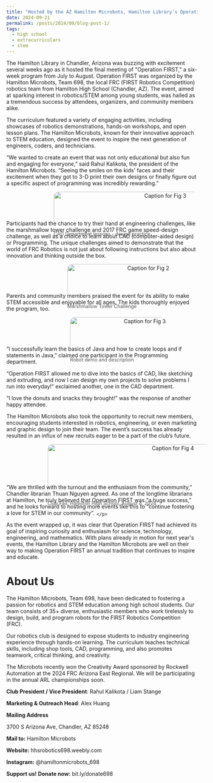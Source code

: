 ```yaml
---
title: "Hosted by the AZ Hamilton Microbots, Hamilton Library's Operation FIRST a HUGE Success"
date: 2024-09-21
permalink: /posts/2024/09/blog-post-1/
tags:
  - high school
  - extracurriculars
  - stem
---
```


The Hamilton Library in Chandler, Arizona was buzzing with excitement several weeks ago as it hosted the final meeting of "Operation FIRST," a six-week program from July to August. Operation FIRST was organized by the Hamilton Microbots, Team 698, the local FRC (FIRST Robotics Competition) robotics team from Hamilton High School (Chandler, AZ). The event, aimed at sparking interest in robotics/STEM among young students, was hailed as a tremendous success by attendees, organizers, and community members alike.

The curriculum featured a variety of engaging activities, including showcases of robotics demonstrations, hands-on workshops, and open lesson plans. The Hamilton Microbots, known for their innovative approach to STEM education, designed the event to inspire the next generation of engineers, coders, and technicians.

“We wanted to create an event that was not only educational but also fun and engaging for everyone,” said Rahul Kalikota, the president of the Hamilton Microbots. “Seeing the smiles on the kids' faces and their excitement when they got to 3-D print their own designs or finally figure out a specific aspect of programming was incredibly rewarding.”
<div style="display: flex; justify-content: center; flex-wrap: wrap;">
  <div style="text-align: center; max-width: 600px;">
    <img src="/images/posts/2024-09-21-blog-post-1/pic1.png" 
         alt="Caption for Fig 3" 
         style="max-width: 600px; border-radius: 14px; height: auto; width: 150%">
    <p style="font-size: 0.9em; color: #555;">
      CAD Department lessons - design practice
    </p>
  </div>
</div>


Participants had the chance to try their hand at engineering challenges, like the marshmallow tower challenge and 2017 FRC game speed-design challenge, as well as a choice to learn about CAD (computer-aided design) or Programming. The unique challenges aimed to demonstrate that the world of FRC Robotics is not just about following instructions but also about innovation and thinking outside the box.
<div style="display: flex; justify-content: center; flex-wrap: wrap;">
  <div style="text-align: center; max-width: 400px;">
    <img src="/images/posts/2024-09-21-blog-post-1/pic2.png" 
         alt="Caption for Fig 2" 
         style="max-width: 400px; border-radius: 14px; height: auto; width: 150%">
    <p style="font-size: 0.9em; color: #555;">
      Marshmallow Tower Challenge
    </p>
  </div>
</div>


Parents and community members praised the event for its ability to make STEM accessible and enjoyable for all ages. The kids thoroughly enjoyed the program, too.
<div style="display: flex; justify-content: center; flex-wrap: wrap;">
  <div style="text-align: center; max-width: 600px;">
    <img src="/images/posts/2024-09-21-blog-post-1/pic3.png" 
         alt="Caption for Fig 3" 
         style="max-width: 600px; border-radius: 14px; height: auto; width: 150%">
    <p style="font-size: 0.9em; color: #555;">
      Robot demo and description
    </p>
  </div>
</div>


“I successfully learn the basics of Java and how to create loops and if statements in Java,” claimed one participant in the Programming department.

“Operation FIRST allowed me to dive into the basics of CAD, like sketching and extruding, and now I can design my own projects to solve problems I run into everyday!” exclaimed another, one in the CAD department.

“I love the donuts and snacks they brought!” was the response of another happy attendee.

The Hamilton Microbots also took the opportunity to recruit new members, encouraging students interested in robotics, engineering, or even marketing and graphic design to join their team. The event’s success has already resulted in an influx of new recruits eager to be a part of the club’s future.

<div style="display: flex; justify-content: center; flex-wrap: wrap;">
  <div style="text-align: center; max-width: 600px;">
    <img src="/images/posts/2024-09-21-blog-post-1/pic4.jpeg" 
         alt="Caption for Fig 4" 
         style="max-width: 600px; border-radius: 14px; height: auto; width: 150%">
    <p style="font-size: 0.9em; color: #555;">
      Club Fair, Hamilton High School, August 4, 2024

    </p>
  </div>
</div>


“We are thrilled with the turnout and the enthusiasm from the community,” Chandler librarian Thuan Nguyen agreed. As one of the longtime librarians at Hamilton, he truly believed that Operation FIRST was “a huge success,” and he looks forward to hosting more events like this to “continue fostering a love for STEM in our community”.

As the event wrapped up, it was clear that Operation FIRST had achieved its goal of inspiring curiosity and enthusiasm for science, technology, engineering, and mathematics. With plans already in motion for next year's events, the Hamilton Library and the Hamilton Microbots are well on their way to making Operation FIRST an annual tradition that continues to inspire and educate. 

About Us
======

The Hamilton Microbots, Team 698, have been dedicated to fostering a passion for robotics and STEM education among high school students. Our team consists of 35+ diverse, enthusiastic members who work tirelessly to design, build, and program robots for the FIRST Robotics Competition (FRC).

Our robotics club is designed to expose students to industry engineering experience through hands-on learning. The curriculum teaches technical skills, including shop tools, CAD, programming, and also promotes teamwork, critical thinking, and creativity.

The Microbots recently won the Creativity Award sponsored by Rockwell Automation at the 2024 FRC Arizona East Regional. We will be participating in the annual ARL championships soon.

__Club President / Vice President__: Rahul Kalikota / Liam Stange

__Marketing & Outreach Head__: Alex Huang

__Mailing Address__

3700 S Arizona Ave, Chandler, AZ 85248

__Mail to:__ Hamilton Microbots

__Website:__ hhsrobotics698.weebly.com

__Instagram:__ @hamiltonmicrobots_698

__Support us! Donate now:__ bit.ly/donate698

